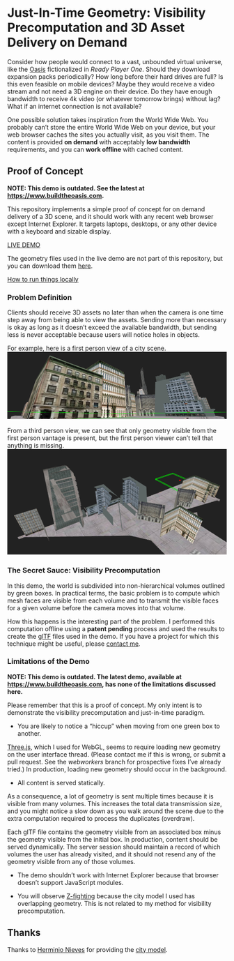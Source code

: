 ﻿# Just-In-Time Geometry: Visibility Precomputation and 3D Asset Delivery on Demand

Consider how people would connect to a vast, unbounded virtual universe, like the [Oasis](https://www.youtube.com/watch?v=qqhxF2r8_fE) fictionalized in *Ready Player One*.  Should they download expansion packs periodically?  How long before their hard drives are full?  Is this even feasible on mobile devices?  Maybe they would receive a video stream and not need a 3D engine on their device.  Do they have enough bandwidth to receive 4k video (or whatever tomorrow brings) without lag?  What if an internet connection is not available?

One possible solution takes inspiration from the World Wide Web.  You probably can’t store the entire World Wide Web on your device, but your web browser caches the sites you actually visit, as you visit them.  The content is provided **on demand** with acceptably **low bandwidth** requirements, and you can **work offline** with cached content.

## Proof of Concept

**NOTE: This demo is outdated.  See the latest at https://www.buildtheoasis.com.**

This repository implements a simple proof of concept for on demand delivery of a 3D scene, and it should work with any recent web browser except Internet Explorer.  It targets laptops, desktops, or any other device with a keyboard and sizable display.

[LIVE DEMO](https://misc.davejk.me/visdemo/)

The geometry files used in the live demo are not part of this repository, but you can download them [here](https://misc.davejk.me/visdemo/geometry.zip).

[How to run things locally](https://threejs.org/docs/index.html#manual/en/introduction/How-to-run-things-locally)

### Problem Definition

Clients should receive 3D assets no later than when the camera is one time step away from being able to view the assets.  Sending more than necessary is okay as long as it doesn’t exceed the available bandwidth, but sending less is never acceptable because users will notice holes in objects.

For example, here is a first person view of a city scene.
![first person view](first_person.png)

From a third person view, we can see that only geometry visible from the first person vantage is present, but the first person viewer can’t tell that anything is missing.
![third person view](third_person.png)

### The Secret Sauce: Visibility Precomputation

In this demo, the world is subdivided into non-hierarchical volumes outlined by green boxes.  In practical terms, the basic problem is to compute which mesh faces are visible from each volume and to transmit the visible faces for a given volume before the camera moves into that volume.

How this happens is the interesting part of the problem.  I performed this computation offline using a **patent pending** process and used the results to create the [glTF](https://www.khronos.org/gltf/) files used in the demo.  If you have a project for which this technique might be useful, please [contact me](https://www.davejk.me/contact/).

### Limitations of the Demo

**NOTE: This demo is outdated.  The latest demo, available at https://www.buildtheoasis.com, has none of the limitations discussed here.**

Please remember that this is a proof of concept.  My only intent is to demonstrate the visibility precomputation and just-in-time paradigm.

* You are likely to notice a “hiccup” when moving from one green box to another.

[Three.js](https://threejs.org/), which I used for WebGL, seems to require loading new geometry on the user interface thread.  (Please contact me if this is wrong, or submit a pull request.  See the *webworkers* branch for prospective fixes I’ve already tried.)  In production, loading new geometry should occur in the background.

* All content is served statically.

As a consequence, a lot of geometry is sent multiple times because it is visible from many volumes.  This increases the total data transmission size, and you might notice a slow down as you walk around the scene due to the extra computation required to process the duplicates (overdraw).

Each glTF file contains the geometry visible from an associated box minus the geometry visible from the initial box.  In production, content should be served dynamically.  The server session should maintain a record of which volumes the user has already visited, and it should not resend any of the geometry visible from any of those volumes.

* The demo shouldn’t work with Internet Explorer because that browser doesn’t support JavaScript modules.

* You will observe [Z-fighting](https://en.wikipedia.org/wiki/Z-fighting) because the city model I used has overlapping geometry.  This is not related to my method for visibility precomputation.

## Thanks

Thanks to [Herminio Nieves](https://www.cgtrader.com/herminio) for providing the [city model](https://free3d.com/3d-model/the-city-39441.html).
